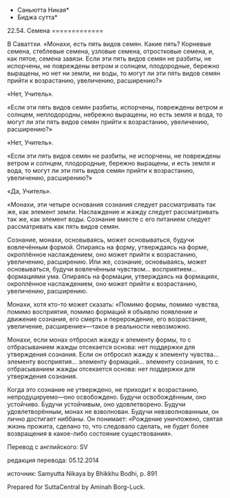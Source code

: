 * Саньютта Никая*
* Биджа сутта*

22\.54\. Семена
\=\=\=\=\=\=\=\=\=\=\=\=\=

В Саваттхи\. «Монахи, есть пять видов семян\. Какие пять? Корневые семена, стеблевые семена, узловые семена, отростковые семена, и, как пятое, семена завязи\. Если эти пять видов семян не разбиты, не испорчены, не повреждены ветром и солнцем, плодородные, бережно выращены, но нет ни земли, ни воды, то могут ли эти пять видов семян прийти к возрастанию, увеличению, расширению?»

«Нет, Учитель»\.

«Если эти пять видов семян разбиты, испорчены, повреждены ветром и солнцем, неплодородны, небрежно выращены, но есть земля и вода, то могут ли эти пять видов семян прийти к возрастанию, увеличению, расширению?»

«Нет, Учитель»\.

«Если эти пять видов семян не разбиты, не испорчены, не повреждены ветром и солнцем, плодородные, бережно выращены, и есть земля и вода, то могут ли эти пять видов семян прийти к возрастанию, увеличению, расширению?»

«Да, Учитель»\.

«Монахи, эти четыре основания сознания следует рассматривать так же, как элемент земли\. Наслаждение и жажду следует рассматривать так же, как элемент воды\. Сознание вместе с его питанием следует рассматривать как пять видов семян\.

Сознание, монахи, основываясь, может основываться, будучи вовлечённым формой\. Опираясь на форму, утверждаясь на форме, окроплённое наслаждением, оно может прийти к возрастанию, увеличению, расширению\. Или же, сознание, основываясь, может основываться, будучи вовлечённым чувством… восприятием… формациями ума\. Опираясь на формации, утверждаясь на формациях, окроплённое наслаждением, оно может прийти к возрастанию, увеличению, расширению\.

Монахи, хотя кто\-то может сказать: «Помимо формы, помимо чувства, помимо восприятия, помимо формаций я объявлю появление и движение сознания, его смерть и перерождение, его возрастание, увеличение, расширение»—такое в реальности невозможно\.

Монахи, если монах отбросил жажду к элементу формы, то с отбрасыванием жажды отсекается основа: нет поддержки для утверждения сознания\. Если он отбросил жажду к элементу чувства… элементу восприятия… элементу формаций… элементу сознания, то с отбрасыванием жажды отсекается основа: нет поддержки для утверждения сознания\.

Когда это сознание не утверждено, не приходит к возрастанию, непродуцируемо—оно освобождено\. Будучи освобождённым, оно устойчиво\. Будучи устойчивым, оно удовлетворено\. Будучи удовлетворённым, монах не взволнован\. Будучи невзволнованным, он лично достигает ниббаны\. Он понимает: «Рождение уничтожено, святая жизнь прожита, сделано то, что следовало сделать, не будет более возвращения в какое\-либо состояние существования»\.

Перевод с английского: SV

редакция перевода: 05\.12\.2014

источник: Samyutta Nikaya by Bhikkhu Bodhi, p\. 891

Prepared for SuttaCentral by Aminah Borg\-Luck\.